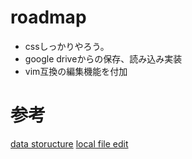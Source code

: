 # roadmap
- cssしっかりやろう。
- google driveからの保存、読み込み実装
- vim互換の編集機能を付加
# 参考
[data storucture](https://nkon.github.io/Texteditor/)
[local file edit](https://developer.mozilla.org/ja/docs/Web/API/File_API/Using_files_from_web_applications)
